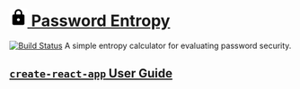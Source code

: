 # [![Icon](public/favicon.png) Password Entropy](https://nickmccurdy.com/password-entropy/)

[![Build Status](https://travis-ci.org/nickmccurdy/password-entropy.svg?branch=master)](https://travis-ci.org/nickmccurdy/password-entropy)
A simple entropy calculator for evaluating password security.

## [`create-react-app` User Guide](https://github.com/facebookincubator/create-react-app/blob/master/packages/react-scripts/template/README.md)
